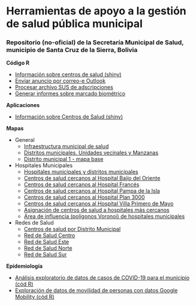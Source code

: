 # Herramientas de apoyo a la gestión de salud pública municipal

### Repositorio (no-oficial) de la Secretaría Municipal de Salud, municipio de Santa Cruz de la Sierra, Bolivia




**Código R**
- [Información sobre centros de salud (shiny)](centros_salud/aplic/consulta_CS.R)
- [Enviar anuncio por correo-e Outlook](automat/enviar_correoe_varent.R)
- [Procesar archivo SUS de adscripciones](automat/generar_informe_mespasado.R)
- [Generar informes sobre marcado biométrico](automat/zafiro_marcado_xls_rango_todo_varent.R)

**Aplicaciones**
- [Información sobre Centros de Salud (shiny)](https://yoviajo.shinyapps.io/scz_info_cs/)

**Mapas**
- General
  - [Infraestructura municipal de salud](mapas/SMS_infraestructura_salud_2024jul.png)
  - [Distritos municipales, Unidades vecinales y Manzanas](mapas/mapa_base_Scz_DMs_UVs_MZs_120x120.png)
  - [Distrito municipal 1 - mapa base](mapas/mapa_base_DM1_ubic_mancha.png)
- Hospitales Municipales
  - [Hospitales municipales y distritos municipales](mapas/mapa_hospitales_municipales_DMs.png)
  - [Centros de salud cercanos al Hospital Bajío del Oriente](mapas/centros_salud_cercanos_HMBO.png)
  - [Centros de salud cercanos al Hospital Francés](mapas/centros_salud_cercanos_HMF.png)
  - [Centros de salud cercanos al Hospital Pampa de la Isla](mapas/centros_salud_cercanos_HMPI.png)
  - [Centros de salud cercanos al Hospital Plan 3000](mapas/centros_salud_cercanos_HMP3K.png)
  - [Centros de salud cercanos al Hospital Villa Primero de Mayo](mapas/centros_salud_cercanos_HMVPM.png)
  - [Asignación de centros de salud a hospitales más cercanos](mapas/distancia_eje_CS-H2N.png)
  - [Área de influencia (polígonos Voronoi) de hospitales municipales](mapas/H2N_polig_voronoi_munic.png)
- Redes de Salud
  - [Centros de salud por Distrito Municipal](mapas/redes/x_distrito/)
  - [Red de Salud Centro](mapas/redes/mapa_base_Red_Centro.png)
  - [Red de Salud Este](mapas/redes/mapa_base_Red_Este.png)
  - [Red de Salud Norte](mapas/redes/mapa_base_Red_Norte.png)
  - [Red de Salud Sur](mapas/redes/mapa_base_Red_Sur.png)

**Epidemiología**
- [Análisis exploratorio de datos de casos de COVID-19 para el municipio (cód R)](epidem/01/)
- [Exploración de datos de movilidad de personas con datos Google Mobility (cód R)](epidem/02/)